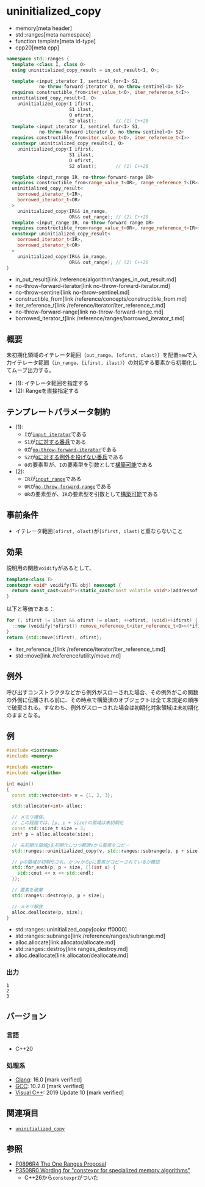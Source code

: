 # uninitialized_copy
* memory[meta header]
* std::ranges[meta namespace]
* function template[meta id-type]
* cpp20[meta cpp]

```cpp
namespace std::ranges {
  template <class I, class O>
  using uninitialized_copy_result = in_out_result<I, O>;

  template <input_iterator I, sentinel_for<I> S1,
            no-throw-forward-iterator O, no-throw-sentinel<O> S2>
  requires constructible_from<iter_value_t<O>, iter_reference_t<I>>
  uninitialized_copy_result<I, O>
    uninitialized_copy(I ifirst,
                       S1 ilast,
                       O ofirst,
                       S2 olast);       // (1) C++20
  template <input_iterator I, sentinel_for<I> S1,
            no-throw-forward-iterator O, no-throw-sentinel<O> S2>
  requires constructible_from<iter_value_t<O>, iter_reference_t<I>>
  constexpr uninitialized_copy_result<I, O>
    uninitialized_copy(I ifirst,
                       S1 ilast,
                       O ofirst,
                       S2 olast);       // (1) C++26

  template <input_range IR, no-throw-forward-range OR>
  requires constructible_from<range_value_t<OR>, range_reference_t<IR>>
  uninitialized_copy_result<
    borrowed_iterator_t<IR>,
    borrowed_iterator_t<OR>
  >
    uninitialized_copy(IR&& in_range,
                       OR&& out_range); // (2) C++20
  template <input_range IR, no-throw-forward-range OR>
  requires constructible_from<range_value_t<OR>, range_reference_t<IR>>
  constexpr uninitialized_copy_result<
    borrowed_iterator_t<IR>,
    borrowed_iterator_t<OR>
  >
    uninitialized_copy(IR&& in_range,
                       OR&& out_range); // (2) C++26
}
```
* in_out_result[link /reference/algorithm/ranges_in_out_result.md]
* no-throw-forward-iterator[link no-throw-forward-iterator.md]
* no-throw-sentinel[link no-throw-sentinel.md]
* constructible_from[link /reference/concepts/constructible_from.md]
* iter_reference_t[link /reference/iterator/iter_reference_t.md]
* no-throw-forward-range[link no-throw-forward-range.md]
* borrowed_iterator_t[link /reference/ranges/borrowed_iterator_t.md]

## 概要
未初期化領域のイテレータ範囲（`out_range`、`[ofirst, olast)`）を配置`new`で入力イテレータ範囲（`in_range`、`[ifirst, ilast)`）の対応する要素から初期化してムーブ出力する。

- (1): イテレータ範囲を指定する
- (2): Rangeを直接指定する


## テンプレートパラメータ制約
- (1):
    - `I`が[`input_iterator`](/reference/iterator/input_iterator.md)である
    - `S1`が[`I`に対する番兵](/reference/iterator/sentinel_for.md)である
    - `O`が[`no-throw-forward-iterator`](no-throw-forward-iterator.md)である
    - `S2`が[`O`に対する例外を投げない番兵](no-throw-sentinel.md)である
    - `O`の要素型が、`I`の要素型を引数として[構築可能](/reference/concepts/constructible_from.md)である
- (2):
    - `IR`が[`input_range`](/reference/ranges/input_range.md)である
    - `OR`が[`no-throw-forward-range`](no-throw-forward-range.md)である
    - `OR`の要素型が、`IR`の要素型を引数として[構築可能](/reference/concepts/constructible_from.md)である


## 事前条件

- イテレータ範囲`[ofirst, olast)`が`[ifirst, ilast)`と重ならないこと


## 効果
説明用の関数`voidify`があるとして、

```cpp
template<class T>
constexpr void* voidify(T& obj) noexcept {
  return const_cast<void*>(static_cast<const volatile void*>(addressof(obj)));
}
```


以下と等価である：

```cpp
for (; ifirst != ilast && ofirst != olast; ++ofirst, (void)++ifirst) {
  ::new (voidify(*ofirst)) remove_reference_t<iter_reference_t<O>>(*ifirst);
}
return {std::move(ifirst), ofirst};
```
* iter_reference_t[link /reference/iterator/iter_reference_t.md]
* std::move[link /reference/utility/move.md]

## 例外

呼び出すコンストラクタなどから例外がスローされた場合、その例外がこの関数の外側に伝播される前に、その時点で構築済のオブジェクトは全て未規定の順序で破棄される。すなわち、例外がスローされた場合は初期化対象領域は未初期化のままとなる。


## 例
```cpp example
#include <iostream>
#include <memory>

#include <vector>
#include <algorithm>

int main()
{
  const std::vector<int> v = {1, 2, 3};

  std::allocator<int> alloc;

  // メモリ確保。
  // この段階では、[p, p + size)の領域は未初期化
  const std::size_t size = 3;
  int* p = alloc.allocate(size);

  // 未初期化領域pを初期化しつつ範囲vから要素をコピー
  std::ranges::uninitialized_copy(v, std::ranges::subrange{p, p + size});

  // pの領域が初期化され、かつvからpに要素がコピーされているか確認
  std::for_each(p, p + size, [](int x) {
    std::cout << x << std::endl;
  });

  // 要素を破棄
  std::ranges::destroy(p, p + size);

  // メモリ解放
  alloc.deallocate(p, size);
}
```
* std::ranges::uninitialized_copy[color ff0000]
* std::ranges::subrange[link /reference/ranges/subrange.md]
* alloc.allocate[link allocator/allocate.md]
* std::ranges::destroy[link ranges_destroy.md]
* alloc.deallocate[link allocator/deallocate.md]

### 出力
```
1
2
3
```


## バージョン
### 言語
- C++20

### 処理系
- [Clang](/implementation.md#clang): 16.0 [mark verified]
- [GCC](/implementation.md#gcc): 10.2.0 [mark verified]
- [Visual C++](/implementation.md#visual_cpp): 2019 Update 10 [mark verified]


## 関連項目
- [`uninitialized_copy`](uninitialized_copy.md)

## 参照
- [P0896R4 The One Ranges Proposal](https://www.open-std.org/jtc1/sc22/wg21/docs/papers/2018/p0896r4.pdf)
- [P3508R0 Wording for "constexpr for specialized memory algorithms"](https://open-std.org/jtc1/sc22/wg21/docs/papers/2024/p3508r0.html)
    - C++26から`constexpr`がついた
